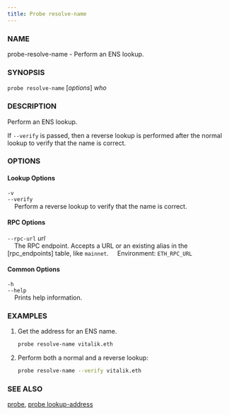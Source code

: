 ```yaml
---
title: Probe resolve-name
---
```


### NAME

probe-resolve-name - Perform an ENS lookup.

### SYNOPSIS

`probe resolve-name` [*options*] _who_

### DESCRIPTION

Perform an ENS lookup.

If `--verify` is passed, then a reverse lookup is performed after the normal lookup to verify that the name is correct.

### OPTIONS

#### Lookup Options

`-v`  
`--verify`  
&nbsp;&nbsp;&nbsp;&nbsp;Perform a reverse lookup to verify that the name is correct.

#### RPC Options

`--rpc-url` _url_  
&nbsp;&nbsp;&nbsp;&nbsp;The RPC endpoint. Accepts a URL or an existing alias in the [rpc_endpoints] table, like `mainnet`.
&nbsp;&nbsp;&nbsp;&nbsp;Environment: `ETH_RPC_URL`

#### Common Options

`-h`  
`--help`  
&nbsp;&nbsp;&nbsp;&nbsp;Prints help information.

### EXAMPLES

1. Get the address for an ENS name.

   ```sh
   probe resolve-name vitalik.eth
   ```

2. Perform both a normal and a reverse lookup:
   ```sh
   probe resolve-name --verify vitalik.eth
   ```

### SEE ALSO

[probe](./probe.md), [probe lookup-address](./probe-lookup-address.md)
